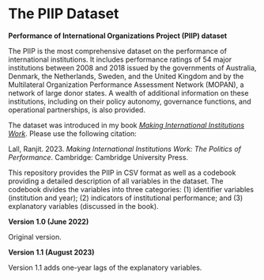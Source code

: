 # The PIIP Dataset
**Performance of International Organizations Project (PIIP) dataset**

The PIIP is the most comprehensive dataset on the performance of international institutions. It includes performance ratings of 54 major institutions between 2008 and 2018 issued by the governments of Australia, Denmark, the Netherlands, Sweden, and the United Kingdom and by the Multilateral Organization Performance Assessment Network (MOPAN), a network of large donor states. A wealth of additional information on these institutions, including on their policy autonomy, governance functions, and operational partnerships, is also provided.

The dataset was introduced in my book [_Making International Institutions Work_](https://www.cambridge.org/core/books/making-international-institutions-work/2B354270D50B9471D04529CD8D5C98F7#fndtn-information). Please use the following citation:

Lall, Ranjit. 2023. _Making International Institutions Work: The Politics of Performance_. Cambridge: Cambridge University Press.

This repository provides the PIIP in CSV format as well as a codebook providing a detailed description of all variables in the dataset. The codebook divides the variables into three categories: (1) identifier variables (institution and year); (2) indicators of institutional performance; and (3) explanatory variables (discussed in the book).

**Version 1.0 (June 2022)**

Original version.

**Version 1.1 (August 2023)**

Version 1.1 adds one-year lags of the explanatory variables.
